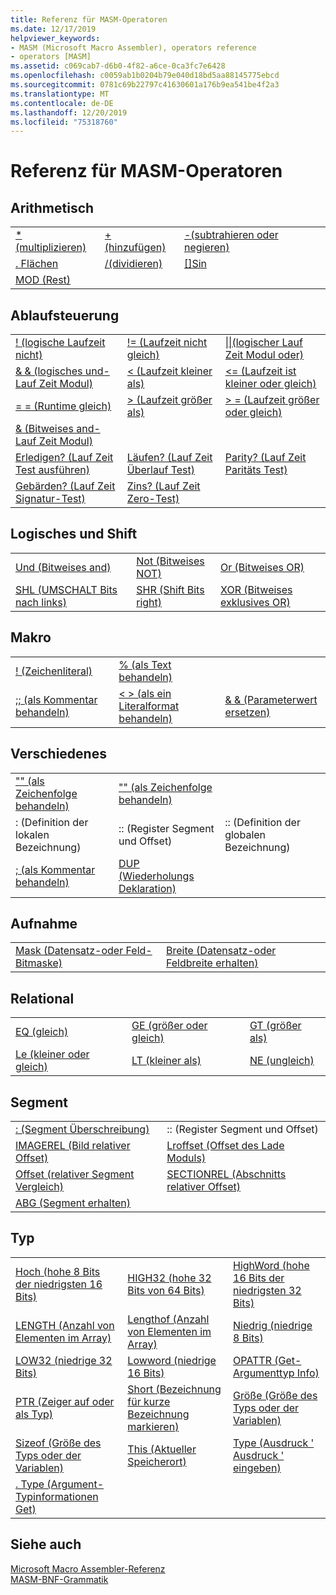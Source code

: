 ```yaml
---
title: Referenz für MASM-Operatoren
ms.date: 12/17/2019
helpviewer_keywords:
- MASM (Microsoft Macro Assembler), operators reference
- operators [MASM]
ms.assetid: c069cab7-d6b0-4f82-a6ce-0ca3fc7e6428
ms.openlocfilehash: c0059ab1b0204b79e040d18bd5aa88145775ebcd
ms.sourcegitcommit: 0781c69b22797c41630601a176b9ea541be4f2a3
ms.translationtype: MT
ms.contentlocale: de-DE
ms.lasthandoff: 12/20/2019
ms.locfileid: "75318760"
---
```

# <a name="masm-operators-reference"></a>Referenz für MASM-Operatoren

## <a name="arithmetic"></a>Arithmetisch

||||
|-|-|-|
|[* (multiplizieren)](operator-multiply.md)|[+ (hinzufügen)](operator-add.md)|[-(subtrahieren oder negieren)](operator-subtract-2.md)|
|[. Flächen](operator-dot.md)|[/(dividieren)](operator-subtract-1.md)|[&#91;&#93;Sin](operator-brackets.md)|
|[MOD (Rest)](operator-mod.md)|||

## <a name="control-flow"></a>Ablaufsteuerung

||||
|-|-|-|
|[\! (logische Laufzeit nicht)](operator-logical-not-masm-run-time.md)|[\!= (Laufzeit nicht gleich)](operator-not-equal-masm.md)|[&#124;&#124;(logischer Lauf Zeit Modul oder)](operator-logical-or.md)|
|[& & (logisches und-Lauf Zeit Modul)](operator-logical-and-masm-run-time.md)|[< (Laufzeit kleiner als)](operator-less-than-masm-run-time.md)|[\<= (Laufzeit ist kleiner oder gleich)](operator-less-or-equal-masm-run-time.md)|
|[= = (Runtime gleich)](operator-equal-masm-run-time.md)|[> (Laufzeit größer als)](operator-greater-than-masm-run-time.md)|[> = (Laufzeit größer oder gleich)](operator-greater-or-equal-masm-run-time.md)|
|[& (Bitweises and-Lauf Zeit Modul)](operator-bitwise-and.md)|||
|[Erledigen? (Lauf Zeit Test ausführen)](operator-carry-q.md)|[Läufen? (Lauf Zeit Überlauf Test)](operator-overflow-q.md)|[Parity? (Lauf Zeit Paritäts Test)](operator-parity-q.md)|
|[Gebärden? (Lauf Zeit Signatur-Test)](operator-sign-q.md)|[Zins? (Lauf Zeit Zero-Test)](operator-zero-q.md)||

## <a name="logical-and-shift"></a>Logisches und Shift

||||
|-|-|-|
|[Und (Bitweises and)](operator-and.md)|[Not (Bitweises NOT)](operator-not.md)|[Or (Bitweises OR)](operator-or.md)|
|[SHL (UMSCHALT Bits nach links)](operator-shl.md)|[SHR (Shift Bits right)](operator-shr.md)|[XOR (Bitweises exklusives OR)](operator-xor.md)|

## <a name="macro"></a>Makro

||||
|-|-|-|
|[\! (Zeichenliteral)](operator-logical-not-masm.md)|[% (als Text behandeln)](operator-percent.md)||
|[;; (als Kommentar behandeln)](operator-semicolons.md)|[&lt; &gt; (als ein Literalformat behandeln)](operator-literal.md)|[& & (Parameterwert ersetzen)](operator-logical-and-masm.md)|

## <a name="miscellaneous"></a>Verschiedenes

||||
|-|-|-|
|["" (als Zeichenfolge behandeln)](operator-single-quote.md)|["" (als Zeichenfolge behandeln)](operator-double-quote.md)||
|: (Definition der lokalen Bezeichnung)|:: (Register Segment und Offset)|:: (Definition der globalen Bezeichnung)|
|[; (als Kommentar behandeln)](operator-semicolon.md)|[DUP (Wiederholungs Deklaration)](operator-dup.md)||

## <a name="record"></a>Aufnahme

|||
|-|-|
|[Mask (Datensatz-oder Feld-Bitmaske)](operator-mask.md)|[Breite (Datensatz-oder Feldbreite erhalten)](operator-width.md)|

## <a name="relational"></a>Relational

||||
|-|-|-|
|[EQ (gleich)](operator-eq.md)|[GE (größer oder gleich)](operator-ge.md)|[GT (größer als)](operator-gt.md)|
|[Le (kleiner oder gleich)](operator-le.md)|[LT (kleiner als)](operator-lt.md)|[NE (ungleich)](operator-ne.md)|

## <a name="segment"></a>Segment

|||
|-|-|
|[: (Segment Überschreibung)](operator-colon.md)|:: (Register Segment und Offset)|
|[IMAGEREL (Bild relativer Offset)](operator-imagerel.md)|[Lroffset (Offset des Lade Moduls)](operator-lroffset.md)|
|[Offset (relativer Segment Vergleich)](operator-offset.md)|[SECTIONREL (Abschnitts relativer Offset)](operator-sectionrel.md)|
|[ABG (Segment erhalten)](operator-seg.md)||

## <a name="type"></a>Typ

||||
|-|-|-|
|[Hoch (hohe 8 Bits der niedrigsten 16 Bits)](operator-high.md)|[HIGH32 (hohe 32 Bits von 64 Bits)](operator-high32.md)|[HighWord (hohe 16 Bits der niedrigsten 32 Bits)](operator-highword.md)|
|[LENGTH (Anzahl von Elementen im Array)](operator-length.md)|[Lengthof (Anzahl von Elementen im Array)](operator-lengthof.md)|[Niedrig (niedrige 8 Bits)](operator-low.md)|
|[LOW32 (niedrige 32 Bits)](operator-low32.md)|[Lowword (niedrige 16 Bits)](operator-lowword.md)|[OPATTR (Get-Argumenttyp Info)](operator-opattr.md)|
|[PTR (Zeiger auf oder als Typ)](operator-ptr.md)|[Short (Bezeichnung für kurze Bezeichnung markieren)](operator-short.md)|[Größe (Größe des Typs oder der Variablen)](operator-size.md)|
|[Sizeof (Größe des Typs oder der Variablen)](operator-sizeof.md)|[This (Aktueller Speicherort)](operator-this.md)|[Type (Ausdruck ' Ausdruck ' eingeben)](operator-type.md)|
|[. Type (Argument-Typinformationen Get)](operator-dot-type.md)|||

## <a name="see-also"></a>Siehe auch

[Microsoft Macro Assembler-Referenz](microsoft-macro-assembler-reference.md)\
[MASM-BNF-Grammatik](masm-bnf-grammar.md)
